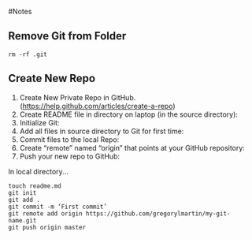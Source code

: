 #Notes

## Remove Git from Folder
```
rm -rf .git
```

## Create New Repo

1. Create New Private Repo in GitHub. (https://help.github.com/articles/create-a-repo)
2. Create README file in directory on laptop (in the source directory):
3. Initialize Git:
4. Add all files in source directory to Git for first time:
5. Commit files to the local Repo:
6. Create “remote” named “origin” that points at your GitHub repository:
7. Push your new repo to GitHub:

In local directory...
```
touch readme.md
git init
git add .
git commit -m ‘First commit’
git remote add origin https://github.com/gregorylmartin/my-git-name.git
git push origin master
```
